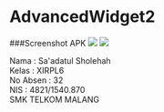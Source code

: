 # AdvancedWidget2

###Screenshot APK
![](https://drive.google.com/uc?export=view&id=0B7B9myqe35ONbWFUZnRLR3p4VUk)
![](https://drive.google.com/uc?export=view&id=0B7B9myqe35ONZnR2WG41N1BaN0E)

Nama : Sa'adatul Sholehah <br>
Kelas : XIRPL6 <br>
No Absen : 32 <br>
NIS : 4821/1540.870 <br>
SMK TELKOM MALANG
